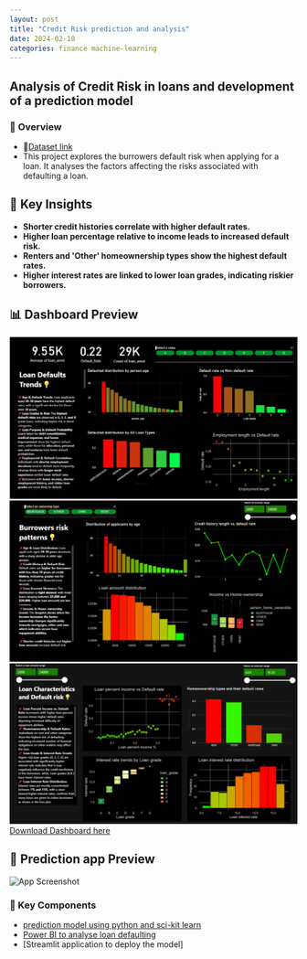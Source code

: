 ```yaml
---
layout: post
title: "Credit Risk prediction and analysis"
date: 2024-02-10
categories: finance machine-learning
---
```

## Analysis of Credit Risk in loans and development of a prediction model 

### 🚀 **Overview**
- 📁[Dataset link](https://www.kaggle.com/datasets/laotse/credit-risk-dataset)
- This project explores the burrowers default risk when applying for a loan. It analyses the factors affecting the risks associated with defaulting a loan.

## 📌 **Key Insights**
- **Shorter credit histories correlate with higher default rates.**
- **Higher loan percentage relative to income leads to increased default risk.**
- **Renters and 'Other' homeownership types show the highest default rates.**
- **Higher interest rates are linked to lower loan grades, indicating riskier borrowers.**

## 📊 **Dashboard Preview**
![Dashboard Screenshot1](https://github.com/SachiD123/MyPortfolio.github.io/blob/main/Images/Loandefaultstrends.png)
![Dashboard Screenshot2](https://github.com/SachiD123/MyPortfolio.github.io/blob/main/Images/Burrowersriskpatterns.png)
![Dashboard Screenshot3](https://github.com/SachiD123/MyPortfolio.github.io/blob/main/Images/Loancharacteristics.png)
[Download Dashboard here](https://github.com/SachiD123/MyPortfolio.github.io/blob/main/Projects/CreditRiskAnalysis.pbix)

## 🔬 **Prediction app Preview** 
![App Screenshot](https://github.com/SachiD123/MyPortfolio.github.io/blob/main/Images/.png)



### 📌 Key Components
- [prediction model using python and sci-kit learn](https://github.com/SachiD123/MyPortfolio.github.io/blob/main/Projects/CreditRiskPrediction1.1.ipynb)
- [Power BI to analyse loan defaulting](https://app.powerbi.com/groups/b296f402-1b27-4f62-90bf-bb5e5dfd2725/reports/e920eb52-d029-4b0c-8487-663534970c14/14252e25d440b181ce3a?experience=power-bi)
- [Streamlit application to deploy the model]

